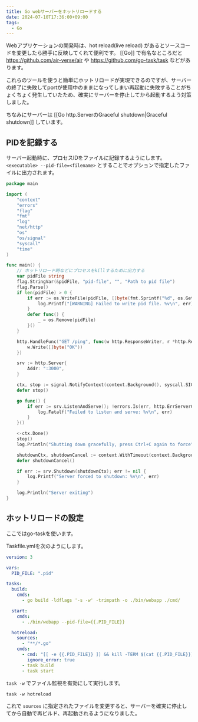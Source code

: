 ```yaml
---
title: Go webサーバーをホットリロードする
date: 2024-07-10T17:36:00+09:00
tags:
  - Go
---
```


Webアプリケーションの開発時は、hot reload(live reload) があるとソースコードを変更したら勝手に反映してくれて便利です。
[[Go]] で有名なところだと https://github.com/air-verse/air や https://github.com/go-task/task などがあります。

これらのツールを使うと簡単にホットリロードが実現できるのですが、サーバーの終了に失敗してportが使用中のままになってしまい再起動に失敗することがちょくちょく発生していたため、確実にサーバーを停止してから起動するよう対策しました。

ちなみにサーバーは [[Go http.ServerのGraceful shutdown|Graceful shutdown]] しています。

## PIDを記録する

サーバー起動時に、プロセスIDをファイルに記録するようにします。
`<executable> --pid-file=<filename>` とすることでオプションで指定したファイルに出力されます。

```go
package main

import (
	"context"
	"errors"
	"flag"
	"fmt"
	"log"
	"net/http"
	"os"
	"os/signal"
	"syscall"
	"time"
)

func main() {
	// ホットリロード時などにプロセスをkillするために出力する
	var pidFile string
	flag.StringVar(&pidFile, "pid-file", "", "Path to pid file")
	flag.Parse()
	if len(pidFile) > 0 {
		if err := os.WriteFile(pidFile, []byte(fmt.Sprintf("%d", os.Getpid())), 0664); err != nil {
			log.Printf("[WARNING] Failed to write pid file. %v\n", err)
		}
		defer func() {
			_ = os.Remove(pidFile)
		}()
	}

	http.HandleFunc("GET /ping", func(w http.ResponseWriter, r *http.Request) {
		w.Write([]byte("OK"))
	})

	srv := http.Server{
		Addr: ":3000",
	}

	ctx, stop := signal.NotifyContext(context.Background(), syscall.SIGINT, syscall.SIGTERM)
	defer stop()

	go func() {
		if err := srv.ListenAndServe(); !errors.Is(err, http.ErrServerClosed) {
			log.Fatalf("Failed to listen and serve: %v\n", err)
		}
	}()

	<-ctx.Done()
	stop()
	log.Println("Shutting down gracefully, press Ctrl+C again to force")

	shutdownCtx, shutdownCancel := context.WithTimeout(context.Background(), 10*time.Second)
	defer shutdownCancel()

	if err := srv.Shutdown(shutdownCtx); err != nil {
		log.Printf("Server forced to shutdown: %v\n", err)
	}

	log.Println("Server exiting")
}
```

## ホットリロードの設定

ここではgo-taskを使います。

Taskfile.ymlを次のようにします。

```yaml
version: 3

vars:
  PID_FILE: ".pid"

tasks:
  build:
    cmds:
      - go build -ldflags '-s -w' -trimpath -o ./bin/webapp ./cmd/

  start:
    cmds:
      - ./bin/webapp --pid-file={{.PID_FILE}}

  hotreload:
    sources:
      - "**/*.go"
    cmds:
      - cmd: "[[ -e {{.PID_FILE}} ]] && kill -TERM $(cat {{.PID_FILE}})"
        ignore_error: true
      - task build
      - task start
```

`task -w` でファイル監視を有効にして実行します。

```shell
task -w hotreload
```

これで `sources` に指定されたファイルを変更すると、サーバーを確実に停止してから自動で再ビルド、再起動されるようになりました。
